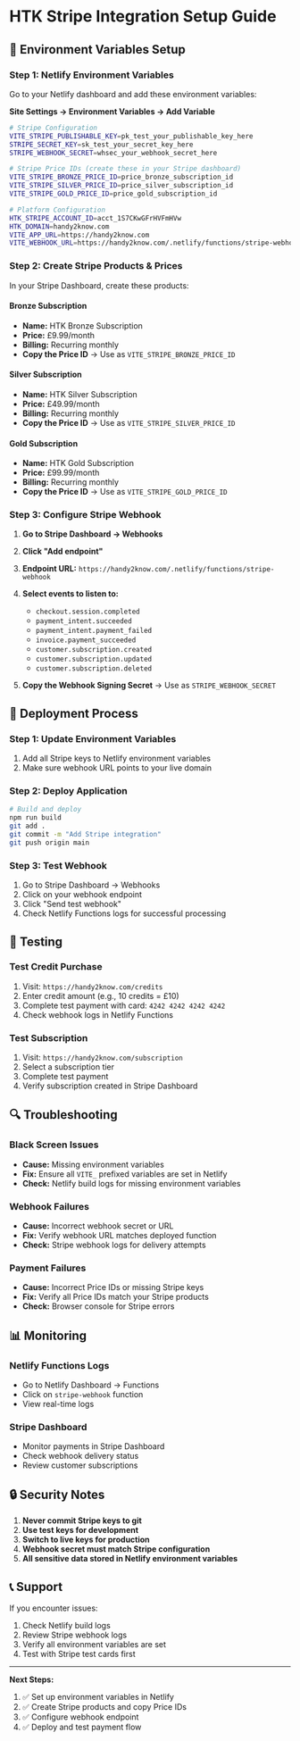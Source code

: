 # HTK Stripe Integration Setup Guide

## 🔧 Environment Variables Setup

### Step 1: Netlify Environment Variables

Go to your Netlify dashboard and add these environment variables:

**Site Settings → Environment Variables → Add Variable**

```bash
# Stripe Configuration
VITE_STRIPE_PUBLISHABLE_KEY=pk_test_your_publishable_key_here
STRIPE_SECRET_KEY=sk_test_your_secret_key_here
STRIPE_WEBHOOK_SECRET=whsec_your_webhook_secret_here

# Stripe Price IDs (create these in your Stripe dashboard)
VITE_STRIPE_BRONZE_PRICE_ID=price_bronze_subscription_id
VITE_STRIPE_SILVER_PRICE_ID=price_silver_subscription_id
VITE_STRIPE_GOLD_PRICE_ID=price_gold_subscription_id

# Platform Configuration
HTK_STRIPE_ACCOUNT_ID=acct_1S7CKwGFrHVFmHVw
HTK_DOMAIN=handy2know.com
VITE_APP_URL=https://handy2know.com
VITE_WEBHOOK_URL=https://handy2know.com/.netlify/functions/stripe-webhook
```

### Step 2: Create Stripe Products & Prices

In your Stripe Dashboard, create these products:

#### Bronze Subscription
- **Name:** HTK Bronze Subscription
- **Price:** £9.99/month
- **Billing:** Recurring monthly
- **Copy the Price ID** → Use as `VITE_STRIPE_BRONZE_PRICE_ID`

#### Silver Subscription  
- **Name:** HTK Silver Subscription
- **Price:** £49.99/month
- **Billing:** Recurring monthly
- **Copy the Price ID** → Use as `VITE_STRIPE_SILVER_PRICE_ID`

#### Gold Subscription
- **Name:** HTK Gold Subscription
- **Price:** £99.99/month
- **Billing:** Recurring monthly
- **Copy the Price ID** → Use as `VITE_STRIPE_GOLD_PRICE_ID`

### Step 3: Configure Stripe Webhook

1. **Go to Stripe Dashboard → Webhooks**
2. **Click "Add endpoint"**
3. **Endpoint URL:** `https://handy2know.com/.netlify/functions/stripe-webhook`
4. **Select events to listen to:**
   - `checkout.session.completed`
   - `payment_intent.succeeded`
   - `payment_intent.payment_failed`
   - `invoice.payment_succeeded`
   - `customer.subscription.created`
   - `customer.subscription.updated`
   - `customer.subscription.deleted`

5. **Copy the Webhook Signing Secret** → Use as `STRIPE_WEBHOOK_SECRET`

## 🚀 Deployment Process

### Step 1: Update Environment Variables
1. Add all Stripe keys to Netlify environment variables
2. Make sure webhook URL points to your live domain

### Step 2: Deploy Application
```bash
# Build and deploy
npm run build
git add .
git commit -m "Add Stripe integration"
git push origin main
```

### Step 3: Test Webhook
1. Go to Stripe Dashboard → Webhooks
2. Click on your webhook endpoint
3. Click "Send test webhook"
4. Check Netlify Functions logs for successful processing

## 🧪 Testing

### Test Credit Purchase
1. Visit: `https://handy2know.com/credits`
2. Enter credit amount (e.g., 10 credits = £10)
3. Complete test payment with card: `4242 4242 4242 4242`
4. Check webhook logs in Netlify Functions

### Test Subscription
1. Visit: `https://handy2know.com/subscription`
2. Select a subscription tier
3. Complete test payment
4. Verify subscription created in Stripe Dashboard

## 🔍 Troubleshooting

### Black Screen Issues
- **Cause:** Missing environment variables
- **Fix:** Ensure all `VITE_` prefixed variables are set in Netlify
- **Check:** Netlify build logs for missing environment variables

### Webhook Failures
- **Cause:** Incorrect webhook secret or URL
- **Fix:** Verify webhook URL matches deployed function
- **Check:** Stripe webhook logs for delivery attempts

### Payment Failures
- **Cause:** Incorrect Price IDs or missing Stripe keys
- **Fix:** Verify all Price IDs match your Stripe products
- **Check:** Browser console for Stripe errors

## 📊 Monitoring

### Netlify Functions Logs
- Go to Netlify Dashboard → Functions
- Click on `stripe-webhook` function
- View real-time logs

### Stripe Dashboard
- Monitor payments in Stripe Dashboard
- Check webhook delivery status
- Review customer subscriptions

## 🔒 Security Notes

1. **Never commit Stripe keys to git**
2. **Use test keys for development**
3. **Switch to live keys for production**
4. **Webhook secret must match Stripe configuration**
5. **All sensitive data stored in Netlify environment variables**

## 📞 Support

If you encounter issues:
1. Check Netlify build logs
2. Review Stripe webhook logs  
3. Verify all environment variables are set
4. Test with Stripe test cards first

---

**Next Steps:**
1. ✅ Set up environment variables in Netlify
2. ✅ Create Stripe products and copy Price IDs
3. ✅ Configure webhook endpoint
4. ✅ Deploy and test payment flow
